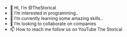 - 👋 Hi, I’m @TheStorical
- 👀 I’m interested in programming..
- 🌱 I’m currently learning some amazing skills..
- 💞️ I’m looking to collaborate on companies
- 📫 How to reach me follow us on YouTube The Storical

<!---
TheStorical/TheStorical is a ✨ special ✨ repository because its `README.md` (this file) appears on your GitHub profile.
You can click the Preview link to take a look at your changes.
--->
